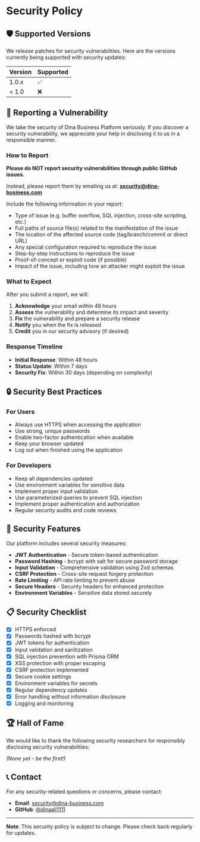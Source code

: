# Security Policy

## 🛡️ Supported Versions

We release patches for security vulnerabilities. Here are the versions currently being supported with security updates:

| Version | Supported          |
| ------- | ------------------ |
| 1.0.x   | :white_check_mark: |
| < 1.0   | :x:                |

## 🚨 Reporting a Vulnerability

We take the security of Dina Business Platform seriously. If you discover a security vulnerability, we appreciate your help in disclosing it to us in a responsible manner.

### How to Report

**Please do NOT report security vulnerabilities through public GitHub issues.**

Instead, please report them by emailing us at: **security@dina-business.com**

Include the following information in your report:

- Type of issue (e.g. buffer overflow, SQL injection, cross-site scripting, etc.)
- Full paths of source file(s) related to the manifestation of the issue
- The location of the affected source code (tag/branch/commit or direct URL)
- Any special configuration required to reproduce the issue
- Step-by-step instructions to reproduce the issue
- Proof-of-concept or exploit code (if possible)
- Impact of the issue, including how an attacker might exploit the issue

### What to Expect

After you submit a report, we will:

1. **Acknowledge** your email within 48 hours
2. **Assess** the vulnerability and determine its impact and severity
3. **Fix** the vulnerability and prepare a security release
4. **Notify** you when the fix is released
5. **Credit** you in our security advisory (if desired)

### Response Timeline

- **Initial Response**: Within 48 hours
- **Status Update**: Within 7 days
- **Security Fix**: Within 30 days (depending on complexity)

## 🔒 Security Best Practices

### For Users

- Always use HTTPS when accessing the application
- Use strong, unique passwords
- Enable two-factor authentication when available
- Keep your browser updated
- Log out when finished using the application

### For Developers

- Keep all dependencies updated
- Use environment variables for sensitive data
- Implement proper input validation
- Use parameterized queries to prevent SQL injection
- Implement proper authentication and authorization
- Regular security audits and code reviews

## 🚦 Security Features

Our platform includes several security measures:

- **JWT Authentication** - Secure token-based authentication
- **Password Hashing** - bcrypt with salt for secure password storage
- **Input Validation** - Comprehensive validation using Zod schemas
- **CSRF Protection** - Cross-site request forgery protection
- **Rate Limiting** - API rate limiting to prevent abuse
- **Secure Headers** - Security headers for enhanced protection
- **Environment Variables** - Sensitive data stored securely

## 📋 Security Checklist

- [x] HTTPS enforced
- [x] Passwords hashed with bcrypt
- [x] JWT tokens for authentication
- [x] Input validation and sanitization
- [x] SQL injection prevention with Prisma ORM
- [x] XSS protection with proper escaping
- [x] CSRF protection implemented
- [x] Secure cookie settings
- [x] Environment variables for secrets
- [x] Regular dependency updates
- [x] Error handling without information disclosure
- [x] Logging and monitoring

## 🏆 Hall of Fame

We would like to thank the following security researchers for responsibly disclosing security vulnerabilities:

*(None yet - be the first!)*

## 📞 Contact

For any security-related questions or concerns, please contact:

- **Email**: security@dina-business.com
- **GitHub**: [@dinaali1111](https://github.com/dinaali1111)

---

**Note**: This security policy is subject to change. Please check back regularly for updates.
